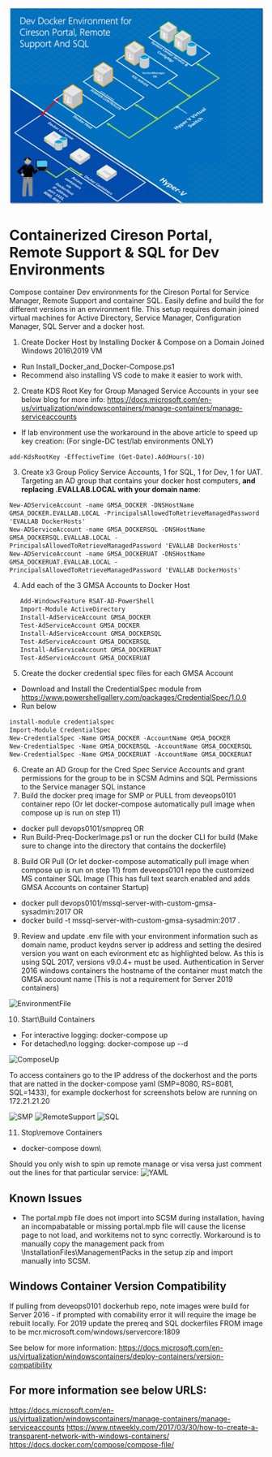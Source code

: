 ![Architecture](https://github.com/Cireson/composed-smp-rs-sql/blob/master/Volumes/Screenshots/Lab-Architecture.png)

# Containerized Cireson Portal, Remote Support & SQL for Dev Environments

Compose container Dev environments for the Cireson Portal for Service Manager, Remote Support and container SQL. Easily define and build the for different versions in an environment file. This setup requires domain joined virtual machines for Active Directory, Service Manager, Configuration Manager, SQL Server and a docker host.

1. Create Docker Host by Installing Docker & Compose on a Domain Joined Windows 2016\2019 VM
- Run Install_Docker_and_Docker-Compose.ps1
- Recommend also installing VS code to make it easier to work with.
2. Create KDS Root Key for Group Managed Service Accounts in your see below blog for more info:
https://docs.microsoft.com/en-us/virtualization/windowscontainers/manage-containers/manage-serviceaccounts
- If lab environment use the workaround in the above article to speed up key creation: (For single-DC test/lab environments ONLY)	
```
add-KdsRootKey -EffectiveTime (Get-Date).AddHours(-10)
```
3. Create x3 Group Policy Service Accounts, 1 for SQL, 1 for Dev, 1 for UAT. Targeting an AD group that contains your docker host computers, **and replacing .EVALLAB.LOCAL with your domain name**:
```
New-ADServiceAccount -name GMSA_DOCKER -DNSHostName GMSA_DOCKER.EVALLAB.LOCAL -PrincipalsAllowedToRetrieveManagedPassword 'EVALLAB DockerHosts'
New-ADServiceAccount -name GMSA_DOCKERSQL -DNSHostName GMSA_DOCKERSQL.EVALLAB.LOCAL -PrincipalsAllowedToRetrieveManagedPassword 'EVALLAB DockerHosts'
New-ADServiceAccount -name GMSA_DOCKERUAT -DNSHostName GMSA_DOCKERUAT.EVALLAB.LOCAL -PrincipalsAllowedToRetrieveManagedPassword 'EVALLAB DockerHosts'
   ````
4. Add each of the 3 GMSA Accounts to Docker Host
```
   Add-WindowsFeature RSAT-AD-PowerShell 
   Import-Module ActiveDirectory 
   Install-AdServiceAccount GMSA_DOCKER 
   Test-AdServiceAccount GMSA_DOCKER
   Install-AdServiceAccount GMSA_DOCKERSQL
   Test-AdServiceAccount GMSA_DOCKERSQL
   Install-AdServiceAccount GMSA_DOCKERUAT
   Test-AdServiceAccount GMSA_DOCKERUAT
```
5. Create the docker credential spec files for each GMSA Account
- Download and Install the CredentialSpec module from https://www.powershellgallery.com/packages/CredentialSpec/1.0.0
- Run below
```
install-module credentialspec
Import-Module CredentialSpec
New-CredentialSpec -Name GMSA_DOCKER -AccountName GMSA_DOCKER
New-CredentialSpec -Name GMSA_DOCKERSQL -AccountName GMSA_DOCKERSQL
New-CredentialSpec -Name GMSA_DOCKERUAT -AccountName GMSA_DOCKERUAT
```     
6. Create an AD Group for the Cred Spec Service Accounts and grant permissions for the group to be in SCSM Admins and SQL Permissions to the Service manager SQL instance
7. Build the docker preq image for SMP or PULL from deveops0101 container repo (Or let docker-compose automatically pull image when compose up is run on step 11)
- docker pull devops0101/smppreq
OR
- Run Build-Preq-DockerImage.ps1 or run the docker CLI for build (Make sure to change into the directory that contains the dockerfile)
8. Build OR Pull (Or let docker-compose automatically pull image when compose up is run on step 11) from deveops0101 repo the customized MS container SQL Image (This has full text search enabled and adds GMSA Accounts on container Startup)
- docker pull devops0101/mssql-server-with-custom-gmsa-sysadmin:2017 
OR   
- docker build -t mssql-server-with-custom-gmsa-sysadmin:2017 .
9. Review and update .env file with your environment information such as domain name, product keydns server ip address and setting the desired version you want on each evironment etc as highlighted below. As this is using SQL 2017, versions v9.0.4+ must be used. Authentication in Server 2016 windows containers the hostname of the container must match the GMSA account name (This is not a requirement for Server 2019 containers)

![EnvironmentFile](https://github.com/Cireson/composed-smp-rs-sql/blob/master/Volumes/Screenshots/environment.png)

10. Start\Build Containers
- For interactive logging: docker-compose up 
- For detached\no logging: docker-compose up --d

![ComposeUp](https://github.com/Cireson/composed-smp-rs-sql/blob/master/Volumes/Screenshots/Compose-Up.png)

To access containers go to the IP address of the dockerhost and the ports that are natted in the docker-compose yaml (SMP=8080, RS=8081, SQL=1433), for example dockerhost for screenshots below are running on 172.21.21.20

![SMP](https://github.com/Cireson/composed-smp-rs-sql/blob/master/Volumes/Screenshots/RemoteSupport.png)
![RemoteSupport](https://github.com/Cireson/composed-smp-rs-sql/blob/master/Volumes/Screenshots/SMP.png)
![SQL](https://github.com/Cireson/composed-smp-rs-sql/blob/master/Volumes/Screenshots/SQL.png)

11. Stop\remove Containers
- docker-compose down\

Should you only wish to spin up remote manage or visa versa just comment out the lines for that particular service:
![YAML](https://github.com/Cireson/composed-smp-rs-sql/blob/master/Volumes/Screenshots/ComposeYAML.png)

## Known Issues
- The portal.mpb file does not import into SCSM during installation, having an incompabatable or missing portal.mpb file will cause the license page to not load, and workitems not to sync correctly. Workaround is to manually copy the management pack from \InstallationFiles\ManagementPacks in the setup zip and import manually into SCSM.

## Windows Container Version Compatibility
If pulling from deveops0101 dockerhub repo, note images were build for Server 2016 - if prompted with comability error it will require the image be rebuilt locally. For 2019 update the prereq and SQL dockerfiles FROM image to be mcr.microsoft.com/windows/servercore:1809 

See below for more information:
https://docs.microsoft.com/en-us/virtualization/windowscontainers/deploy-containers/version-compatibility


## For more information see below URLS:
https://docs.microsoft.com/en-us/virtualization/windowscontainers/manage-containers/manage-serviceaccounts
https://www.ntweekly.com/2017/03/30/how-to-create-a-transparent-network-with-windows-containers/
https://docs.docker.com/compose/compose-file/
